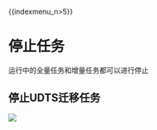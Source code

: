 {{indexmenu_n>5}}

# 停止任务

运行中的全量任务和增量任务都可以进行停止

## 停止UDTS迁移任务

![](http://udts-doc.cn-bj.ufileos.com/deleteandstop.png)

